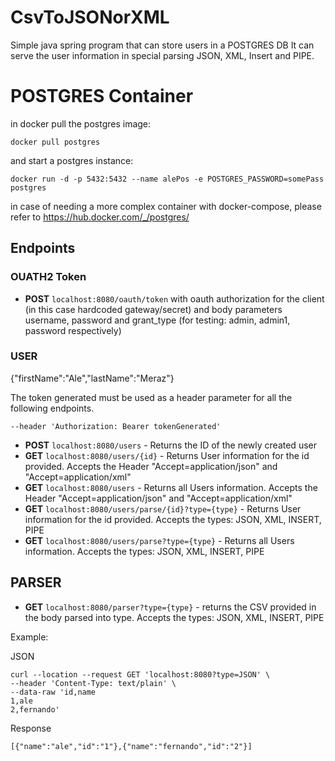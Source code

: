 # CsvToJSONorXML
Simple java spring program that can store users in a POSTGRES DB
It can serve the user information in special parsing JSON, XML, Insert and PIPE.

# POSTGRES Container
in docker pull the postgres image:
```
docker pull postgres
```

and start a postgres instance:
```
docker run -d -p 5432:5432 --name alePos -e POSTGRES_PASSWORD=somePass postgres
```

in case of needing a more complex container with docker-compose, please refer to https://hub.docker.com/_/postgres/



## Endpoints
### OUATH2 Token
+ **POST** `localhost:8080/oauth/token` with oauth authorization for the client (in this case hardcoded gateway/secret) and body parameters username, password and grant_type (for testing: admin, admin1, password respectively)

### USER

{"firstName":"Ale","lastName":"Meraz"}

The token generated must be used as a header parameter for all the following endpoints.

```
--header 'Authorization: Bearer tokenGenerated'
```


+ **POST** `localhost:8080/users`  - Returns the ID of the newly created user
+ **GET**  `localhost:8080/users/{id}` - Returns User information for the id provided. Accepts the Header "Accept=application/json" and "Accept=application/xml"
+ **GET**  `localhost:8080/users`      - Returns all Users information. Accepts the Header "Accept=application/json" and "Accept=application/xml"
+ **GET**  `localhost:8080/users/parse/{id}?type={type}` - Returns User information for the id provided. Accepts the types: JSON, XML, INSERT, PIPE
+ **GET**  `localhost:8080/users/parse?type={type}`      - Returns all Users information. Accepts the types: JSON, XML, INSERT, PIPE


## PARSER
+ **GET** `localhost:8080/parser?type={type}`   - returns the CSV provided in the body parsed into type.  Accepts the types: JSON, XML, INSERT, PIPE

Example:

JSON
```
curl --location --request GET 'localhost:8080?type=JSON' \
--header 'Content-Type: text/plain' \
--data-raw 'id,name
1,ale
2,fernando'
```

Response
```
[{"name":"ale","id":"1"},{"name":"fernando","id":"2"}]
```
